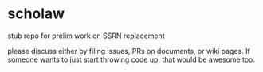 # scholaw
stub repo for prelim work on SSRN replacement

please discuss either by filing issues, PRs on documents, or wiki pages.  If someone wants to just start throwing code up, that would be awesome too.

